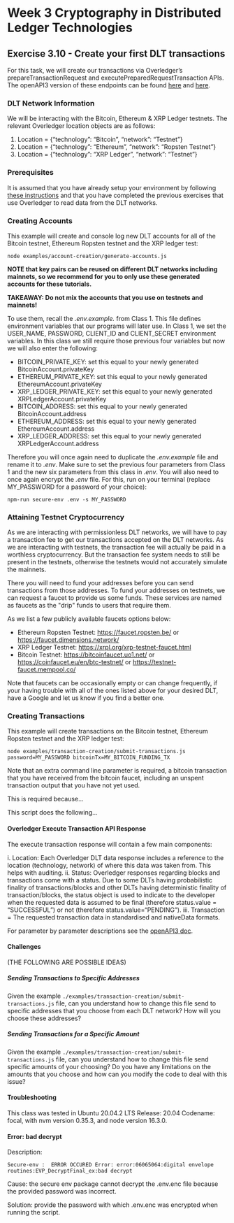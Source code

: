# Week 3 Cryptography in Distributed Ledger Technologies

## Exercise 3.10 - Create your first DLT transactions

For this task, we will create our transactions via Overledger’s prepareTransactionRequest and executePreparedRequestTransaction APIs. The openAPI3 version of these endpoints can be found [here](https://docs.overledger.io/#operation/prepareTransactionRequest) and [here](https://docs.overledger.io/#operation/executePreparedRequestTransaction). 


### DLT Network Information

We will be interacting with the Bitcoin, Ethereum & XRP Ledger testnets. The relevant Overledger location objects are as follows:

1. Location = {“technology”: “Bitcoin”, “network”: “Testnet”}
2. Location = {“technology”: “Ethereum”, “network”: “Ropsten Testnet”}
3. Location = {“technology”: “XRP Ledger”, “network”: “Testnet”}

### Prerequisites

It is assumed that you have already setup your environment by following [these instructions](./CLASS1.md) and that you have completed the previous exercises that use Overledger to read data from the DLT networks.

### Creating Accounts

This example will create and console log new DLT accounts for all of the Bitcoin testnet, Ethereum Ropsten testnet and the XRP ledger test:

`node examples/account-creation/generate-accounts.js`

**NOTE that key pairs can be reused on different DLT networks including mainnets, so we recommend for you to only use these generated accounts for these tutorials.**

**TAKEAWAY: Do not mix the accounts that you use on testnets and mainnets!**

To use them, recall the *.env.example.* from Class 1. This file defines environment variables that our programs will later use. In Class 1, we set the USER_NAME, PASSWORD, CLIENT_ID and CLIENT_SECRET environment variables. In this class we still require those previous four variables but now we will also enter the following: 

- BITCOIN_PRIVATE_KEY: set this equal to your newly generated BitcoinAccount.privateKey
- ETHEREUM_PRIVATE_KEY: set this equal to your newly generated EthereumAccount.privateKey
- XRP_LEDGER_PRIVATE_KEY: set this equal to your newly generated XRPLedgerAccount.privateKey
- BITCOIN_ADDRESS: set this equal to your newly generated BitcoinAccount.address
- ETHEREUM_ADDRESS: set this equal to your newly generated EthereumAccount.address
- XRP_LEDGER_ADDRESS: set this equal to your newly generated XRPLedgerAccount.address

Therefore you will once again need to duplicate the *.env.example* file and rename it to *.env*. Make sure to set the previous four parameters from Class 1 and the new six parameters from this class in *.env*. You will also need to once again encrypt the *.env* file. For this, run on your terminal (replace MY_PASSWORD for a password of your choice):

``npm-run secure-env .env -s MY_PASSWORD``


### Attaining Testnet Cryptocurrency

As we are interacting with permissionless DLT networks, we will have to pay a transaction fee to get our transactions accepted on the DLT networks. As we are interacting with testnets, the transaction fee will actually be paid in a worthless cryptocurrency. But the transaction fee system needs to still be present in the testnets, otherwise the testnets would not accurately simulate the mainnets. 

There you will need to fund your addresses before you can send transactions from those addresses. To fund your addresses on testnets, we can request a faucet to provide us some funds. These services are named as faucets as the "drip" funds to users that require them. 

As we list a few publicly available faucets options below:
- Ethereum Ropsten Testnet: https://faucet.ropsten.be/ or https://faucet.dimensions.network/
- XRP Ledger Testnet: https://xrpl.org/xrp-testnet-faucet.html
- Bitcoin Testnet: https://bitcoinfaucet.uo1.net/ or https://coinfaucet.eu/en/btc-testnet/ or https://testnet-faucet.mempool.co/ 

Note that faucets can be occasionally empty or can change frequently, if your having trouble with all of the ones listed above for your desired DLT, have a Google and let us know if you find a better one.

### Creating Transactions

This example will create transactions on the Bitcoin testnet, Ethereum Ropsten testnet and the XRP ledger test:

`node examples/transaction-creation/submit-transactions.js password=MY_PASSWORD bitcoinTx=MY_BITCOIN_FUNDING_TX`

Note that an extra command line parameter is required, a bitcoin transaction that you have received from the bitcoin faucet, including an unspent transaction output that you have not yet used. 

This is required because...

This script does the following...

#### Overledger Execute Transaction API Response

The execute transaction response will contain a few main components:

i. Location: Each Overledger DLT data response includes a reference to the location (technology, network) of where this data was taken from. This helps with auditing.
ii. Status: Overledger responses regarding blocks and transactions come with a status. Due to some DLTs having probabilistic finality of transactions/blocks and other DLTs having deterministic finality of transaction/blocks, the status object is used to indicate to the developer when the requested data is assumed to be final (therefore status.value = “SUCCESSFUL”) or not (therefore status.value=“PENDING”).
iii. Transaction = The requested transaction data in standardised and nativeData formats.

For parameter by parameter descriptions see the [openAPI3 doc](https://docs.overledger.io/#operation/executePreparedRequestTransaction).


#### Challenges

(THE FOLLOWING ARE POSSIBLE IDEAS)

##### Sending Transactions to Specific Addresses

Given the example `./examples/transaction-creation/submit-transactions.js` file, can you understand how to change this file send to specific addresses that you choose from each DLT network? How will you choose these addresses?

##### Sending Transactions for a Specific Amount

Given the example `./examples/transaction-creation/submit-transactions.js` file, can you understand how to change this file send specific amounts of your choosing? Do you have any limitations on the amounts that you choose and how can you modify the code to deal with this issue?

#### Troubleshooting
This class was tested in  Ubuntu 20.04.2 LTS Release: 20.04 Codename: focal, with nvm version 0.35.3, and node version 16.3.0. 

#### Error: bad decrypt 

Description:

``Secure-env :  ERROR OCCURED Error: error:06065064:digital envelope routines:EVP_DecryptFinal_ex:bad decrypt``

Cause: the secure env package cannot decrypt the .env.enc file because the provided password was incorrect.

Solution: provide the password with which .env.enc was encrypted when running the script.

